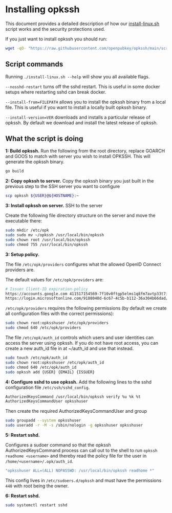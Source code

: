 
# Installing opkssh

This document provides a detailed description of how our [install-linux.sh](https://raw.githubusercontent.com/openpubkey/opkssh/main/scripts/install-linux.sh) script works and the security protections used.

If you just want to install opkssh you should run:

```bash
wget -qO- "https://raw.githubusercontent.com/openpubkey/opkssh/main/scripts/install-linux.sh" | sudo bash
```

## Script commands

Running `./install-linux.sh --help` will show you all available flags.

`--nosshd-restart` turns off the sshd restart. This is useful in some docker setups where restarting sshd can break docker.

`--install-from=FILEPATH` allows you to install the opkssh binary from a local file.
This is useful if you want to install a locally built opkssh binary.

`--install-version=VER` downloads and installs a particular release of opkssh. By default we download and install the latest release of opkssh.

## What the script is doing

**1: Build opkssh.** Run the following from the root directory, replace GOARCH and GOOS to match with server you wish to install OPKSSH. This will generate the opkssh binary.

```bash
go build
```

**2: Copy opkssh to server.** Copy the opkssh binary you just built in the previous step to the SSH server you want to configure

```bash
scp opkssh ${USER}@${HOSTNAME}:~
```

**3: Install opkssh on server.** SSH to the server

Create the following file directory structure on the server and move the executable there:

```bash
sudo mkdir /etc/opk
sudo sudo mv ~/opkssh /usr/local/bin/opkssh
sudo chown root /usr/local/bin/opkssh
sudo chmod 755 /usr/local/bin/opkssh
```

**3: Setup policy.**

The file `/etc/opk/providers` configures what the allowed OpenID Connect providers are.

The default values for `/etc/opk/providers` are:

```bash
# Issuer Client-ID expiration-policy 
https://accounts.google.com 411517154569-7f10v0ftgp5elms1q8fm7avtp33t7i7n.apps.googleusercontent.com 24h
https://login.microsoftonline.com/9188040d-6c67-4c5b-b112-36a304b66dad/v2.0 096ce0a3-5e72-4da8-9c86-12924b294a01 24h
```

`/etc/opk/providers` requires the following permissions (by default we create all configuration files with the correct permissions):

```bash
sudo chown root:opksshuser /etc/opk/providers
sudo chmod 640 /etc/opk/providers
```

The file `/etc/opk/auth_id` controls which users and user identities can access the server using opkssh.
If you do not have root access, you can create a new auth_id file in at ~/auth_id and use that instead.

```bash
sudo touch /etc/opk/auth_id
sudo chown root:opksshuser /etc/opk/auth_id
sudo chmod 640 /etc/opk/auth_id
sudo opkssh add {USER} {EMAIL} {ISSUER}
```

**4: Configure sshd to use opkssh.** Add the following lines to the sshd configuration file `/etc/ssh/sshd_config`.

```bash
AuthorizedKeysCommand /usr/local/bin/opkssh verify %u %k %t
AuthorizedKeysCommandUser opksshuser
```

Then create the required AuthorizedKeysCommandUser and group

```bash
sudo groupadd --system opksshuser
sudo useradd -r -M -s /sbin/nologin -g opksshuser opksshuser
```

**5: Restart sshd.**

Configures a sudoer command so that the opkssh AuthorizedKeysCommand process can call out to the shell to run `opkssh readhome <username>` and thereby read the policy file for the user in `/home/<username>/.opk/auth_id`.

```bash
"opksshuser ALL=(ALL) NOPASSWD: /usr/local/bin/opkssh readhome *"
```

This config lives in `/etc/sudoers.d/opkssh` and must have the permissions `440` with root being the owner.

**6: Restart sshd.**

```bash
sudo systemctl restart sshd
```
